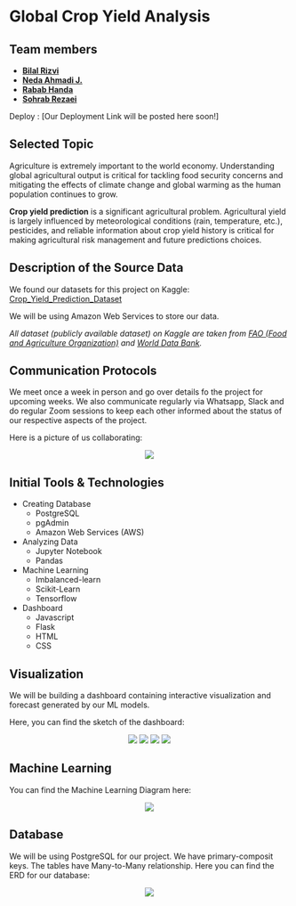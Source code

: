# Global Crop Yield Analysis
## Team members
- **[Bilal Rizvi](https://github.com/brizvi4)**
- **[Neda Ahmadi J.](https://github.com/NedaAJ)**
- **[Rabab Handa](https://github.com/RababHanda)**
- **[Sohrab Rezaei](https://github.com/SohrabRezaei)**

Deploy : [Our Deployment Link will be posted here soon!]

## Selected Topic
Agriculture is extremely important to the world economy. Understanding global agricultural output is critical for tackling food security concerns and mitigating the effects of climate change and global warming as the human population continues to grow.

**Crop yield prediction** is a significant agricultural problem. Agricultural yield is largely influenced by meteorological conditions (rain, temperature, etc.), pesticides, and reliable information about crop yield history is critical for making agricultural risk management and future predictions choices.

## Description of the Source Data
We found our datasets for this project on Kaggle: [Crop_Yield_Prediction_Dataset](https://www.kaggle.com/datasets/patelris/crop-yield-prediction-dataset?select=yield.csv)

We will be using Amazon Web Services to store our data.

*All dataset (publicly available dataset) on Kaggle are taken from [FAO (Food and Agriculture Organization)](http://www.fao.org/home/en/) and [World Data Bank](https://data.worldbank.org/).*

## Communication Protocols
We meet once a week in person and go over details fo the project for upcoming weeks. We also communicate regularly via Whatsapp, Slack and do regular Zoom sessions to keep each other informed about the status of our respective aspects of the project. 

Here is a picture of us collaborating:
<p align="center">
  <img src="https://github.com/SohrabRezaei/Global-Crop-Yield-Analysis/blob/main/Resources/Visuals/Da_Dream_Team.jpg">
</p>

## Initial Tools & Technologies
- Creating Database
    - PostgreSQL
    - pgAdmin
    - Amazon Web Services (AWS)
- Analyzing Data
    - Jupyter Notebook
    - Pandas
- Machine Learning
    - Imbalanced-learn
    - Scikit-Learn
    - Tensorflow
- Dashboard
    - Javascript
    - Flask
    - HTML
    - CSS

## Visualization
We will be building a dashboard containing interactive visualization and forecast generated by our ML models. 

Here, you can find the sketch of the dashboard:

<p align="center">
  <img src="https://github.com/SohrabRezaei/Global-Crop-Yield-Analysis/blob/main/Resources/Visuals/dashboard.png">
  <img src="https://github.com/SohrabRezaei/Global-Crop-Yield-Analysis/blob/main/Resources/Visuals/forecasting.png">
  <img src="https://github.com/SohrabRezaei/Global-Crop-Yield-Analysis/blob/main/Resources/Visuals/weather_analysis.png">
  <img src="https://github.com/SohrabRezaei/Global-Crop-Yield-Analysis/blob/main/Resources/Visuals/country_analysis.png">
</p>

## Machine Learning
You can find the Machine Learning Diagram here: 
<p align="center">
  <img src="https://github.com/SohrabRezaei/Global-Crop-Yield-Analysis/blob/main/Resources/Visuals/Machine-Learning-Model.png">
</p>

## Database
We will be using PostgreSQL for our project. We have primary-composit keys. The tables have Many-to-Many relationship. Here you can find the ERD for our database:
<p align="center">
  <img src="https://github.com/SohrabRezaei/Global-Crop-Yield-Analysis/blob/main/Resources/Visuals/ERD.png">
</p>




